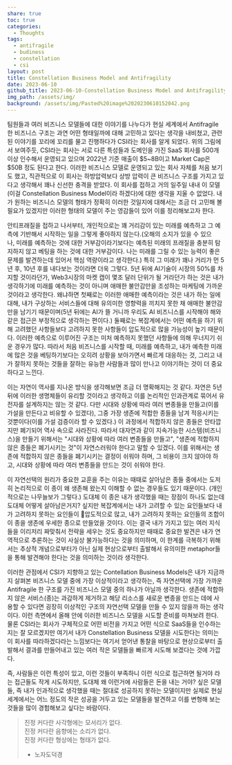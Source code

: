 ```yaml
---
share: true
toc: true
categories:
  - Thoughts
tags:
  - antifragile
  - budiness
  - constellation
  - csi
layout: post
title: Constellation Business Model and Antifragility
date: 2023-06-10
github_title: 2023-06-10-Constellation Business Model and Antifragility
img_path: /assets/img/
background: /assets/img/Pasted%20image%2020230610152042.png
---
```



팀원들과 여러 비즈니스 모델들에 대한 이야기를 나누다가 현실 세계에서 Antifragile 한 비즈니스 구조는 과연 어떤 형태일까에 대해 고민하고 있다는 생각을 내비쳤고, 관련된 이야기를 꼬리에 꼬리를 물고 진행하다가 CSI라는 회사를 알게 되었다. 위의 그림에서 보여주듯, CSI라는 회사는 서로 다른 특성들과 도메인을 가진 SaaS 회사를 500개 이상 인수해서 운영되고 있으며 2022년 기준 매출이 $5~8B이고 Market Cap은 $50B 정도 된다고 한다. 이러한 비즈니스 모델로 운영되고 있는 회사 자체를 처음 보기도 했고, 직관적으로 이 회사는 하방압력보다 상방 압력이 큰 비즈니스 구조를 가지고 있다고 생각해서 꽤나 신선한 충격을 받았다. 이 회사를 접하고 거의 일주일 내내 이 모델 (이걸 Constellation Business Model이라 하겠다)에 대한 생각을 지울 수 없었다. 내가 원하는 비즈니스 모델의 형태가 정확히 이러한 것일지에 대해서는 조금 더 고민해 볼 필요가 있겠지만 이러한 형태의 모델이 주는 영감들이 있어 이를 정리해보고자 한다.


안티프래질을 접하고 나서부터, 개인적으로는 꽤 거리감이 있는 미래를 예측하고 그 예측에 기반해서 시작하는 일을 그렇게 좋아하지 않는다.(오해의 소지가 있을 수 있으나, 미래를 예측하는 것에 대한 거부감이라기보다는 예측된 미래의 프래질을 충분히 탐지하지 않고 베팅을 하는 것에 대한 거부감이다. 나는 미래를 그릴 수 있는 능력이 좋은 문제를 발견하는데 있어서 핵심 역량이라고 생각한다.) 특히 그 미래가 꽤나 거리가 먼 5년 후, 10년 후를 내다보는 것이라면 더욱 그렇다. 5년 뒤에 AI기술이 시장의 50%를 차지할 것이라던가, Web3시장의 마켓 캡이 몇조 달러 단위가 될 거라던가 하는 것은 내가 생각하기에 미래를 예측하는 것이 아니며 애매한 불안감만을 조성하는 마케팅에 가까운 것이라고 생각한다. 왜냐하면 첫째로는 이러한 애매한 예측이라는 것은 내가 하는 일에 대해, 내가 구상하는 서비스들에 대해 유의미한 영향력을 끼치지 못한 채 애매한 불안감만을 남기기 때문이며(5년 뒤에는 AI가 뜰 거니까 우리도 AI 비즈니스를 시작해야 해와 같은 접근은 부정적으로 생각하는 편이다.) 둘째로는 복잡계에서는 어떤 예측을 하기 위해 고려했던 사항들보다 고려하지 못한 사항들이 압도적으로 많을 가능성이 높기 때문이다. 이러한 예측으로 이루어진 구조는 미처 예측하지 못했던 사항들에 의해 무너지기 쉬운 경우가 많다. 따라서 처음 비즈니스를 시작할 때, 미래를 예측하고, 내가 예측한 미래에 많은 것을 베팅하기보다는 오히려 상황을 보아가면서 빠르게 대응하는 것, 그리고 내가 잘하지 못하는 것들을 잘하는 유능한 사람들과 많이 만나고 이야기하는 것이 더 중요하다고 느낀다.


이는 자연이 역사를 지나온 방식을 생각해보면 조금 더 명확해지는 것 같다. 자연은 5년 뒤에 이러한 생명체들이 유리할 것이라고 생각하고 이를 논리적인 인과관계로 묶어서 유전자를 설계하지는 않는 것 같다. 다만 시대와 상황에 따라 여러 변종들을 만들고(이를 가설을 만든다고 비유할 수 있겠다), 그중 가장 생존에 적합한 종들을 남겨 적응시키는 것뿐이다(이를 가설 검증이라 할 수 있겠다.) 이 과정에서 적합하지 않은 종들은 안타깝지만 폐기되어 역사 속으로 사라진다. 따라서 대자연과 같이 지속가능한 시스템(비즈니스)을 만들기 위해서는 "시대와 상황에 따라 여러 변종들을 만들고", "생존에 적합하지 않은 종들은 폐기시키는 것"이 자연스러워야 한다고 말할 수 있겠다. 이를 위해서는 생존에 적합하지 않은 종들을 폐기시키는 결정이 쉬워야 하며, 그 비용이 크지 않아야 하고, 시대와 상황에 따라 여러 변종들을 만드는 것이 쉬워야 한다.


이 자연선택의 원리가 중요한 교훈을 주는 이유는 때때로 살아남은 종들 중에서는 도저히 논리적으로 이 종이 왜 생존해 왔는지 이해할 수 없는 경우들도 있기 때문이다. (개인적으로는 나무늘보가 그렇다.) 도대체 이 종은 내가 생각했을 때는 장점이 하나도 없는데 도대체 어떻게 살아남은거지? 싶지만 복잡계에서는 내가 고려할 수 있는 요인들보다 내가 고려하지 못하는 요인들이 압도적으로 많고, 내가 고려하지 못하는 요인들의 조합이 이 종을 생존에 우세한 종으로 만들었을 것이다. 이는 결국 내가 가지고 있는 여러 지식들을 이리저리 짜맞춰서 전략을 세우는 것도 중요하지만 때때로 중요한 발견은 내가 연역적으로 추론하는 것이 사실상 불가능하다는 것을 의미하며, 이 한계를 극복하기 위해서는 추상적 개념으로부터가 아닌 실제 현상으로부터 출발해서 유의미한 metaphor들을 통해 발견해야 한다는 것을 의미하는 것이라 생각한다.


이러한 관점에서 CSI가 지향하고 있는 Contellation Business Models은 내가 지금까지 살펴본 비즈니스 모델 중에 가장 이상적이라고 생각하는, 즉 자연선택에 가장 가까운 Antifragile 한 구조를 가진 비즈니스 모델 중의 하나가 아닐까 생각한다. 생존에 적합하지 않은 서비스(종)는 과감하게 제거하고 해당 리소스를 새로운 변종을 만드는 데에 사용할 수 있다면 굉장히 이상적인 구조의 자연선택 모델을 만들 수 있지 않을까 하는 생각이다. 이런 측면에서 올해 안에 이러한 비즈니스 모델을 시도할 준비를 마쳐보려 한다. 물론 CSI라는 회사가 구체적으로 어떤 비전을 가지고 어떤 식으로 SaaS들을 인수하는지는 잘 모르겠지만 여기서 내가 Constellation Business 모델을 시도한다는 의미는 이 회사를 따라하겠다라는 느낌보다는 여기서 얻어낸 통찰을 바탕으로 현상으로부터 출발해서 결과를 만들어내고 있는 여러 작은 모델들을 빠르게 시도해 보겠다는 것에 가깝다.


즉, 사람들은 이런 특성이 있고, 이런 것들이 부족하니 이런 식으로 접근하면 될거야 라는 접근들도 작게 시도하지만, 도대체 왜 이런거에 사람들은 돈을 내는 거야? 싶은 모델들, 즉 내가 인과적으로 생각했을 때는 절대로 성공하지 못하는 모델이지만 실제로 현실 세계에서는 어느 정도의 작은 성공을 거두고 있는 모델들을 발견하고 이를 변형해 보는 것들을 많이 경험해보고 싶다는 바람이다.

> 진정 커다란 사각형에는 모서리가 없다.  
> 진정 커다란 음향에는 소리가 없다.  
> 진정 커다란 형상에는 형태가 없다.  
> - 노자도덕경